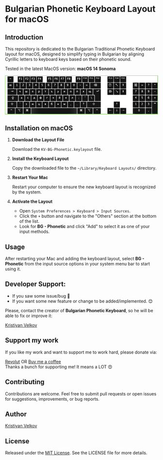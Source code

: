 # Bulgarian Phonetic Keyboard Layout for macOS

## Introduction

This repository is dedicated to the Bulgarian Traditional Phonetic Keyboard layout for macOS, designed to simplify typing in Bulgarian by aligning Cyrillic letters to keyboard keys based on their phonetic sound.

Tested in the latest MacOS version: **macOS 14 Sonoma**

![](./bg-keyboard.png)



## Installation on macOS

1. **Download the Layout File**
 
   Download the `KV-BG-Phonetic.keylayout` file.

2. **Install the Keyboard Layout**

   Copy the downloaded file to the `~/Library/Keyboard Layouts/` directory.

3. **Restart Your Mac**

   Restart your computer to ensure the new keyboard layout is recognized by the system.

4. **Activate the Layout**

   - Open `System Preferences > Keyboard > Input Sources`.
   - Click the `+` button and navigate to the "Others" section at the bottom of the list.
   - Look for **BG - Phonetic** and click "Add" to select it as one of your input methods.

## Usage

After restarting your Mac and adding the keyboard layout, select **BG - Phonetic** from the input source options in your system menu bar to start using it.

## Developer Support:

- If you saw some issue/bug 🐛
- If you want some new feature or change to be added/implemented. 😊

Please, contact the creator of **Bulgarian Phonetic Keyboard**, so he will be able to fix or improve it:

[Kristiyan Velkov](https://www.linkedin.com/in/kristiyan-velkov-763130b3/)

## Support my work

If you like my work and want to support me to work hard, please donate via:

[Revolut](https://revolut.me/kristiyanvelkov) OR [Buy me a coffee](https://www.buymeacoffee.com/kristiyanVelkov)  
Thanks a bunch for supporting me! It means a LOT 😍

## Contributing

Contributions are welcome. Feel free to submit pull requests or open issues for suggestions, improvements, or bug reports.

## Author

[Kristiyan Velkov](https://www.linkedin.com/in/kristiyan-velkov-763130b3/)

## License

Released under the [MIT License](LICENSE). See the LICENSE file for more details.
